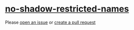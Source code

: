 [no-shadow-restricted-names](https://eslint.org/docs/rules/no-shadow-restricted-names)
======================================================================================
Please [open an issue](https://github.com/rasenplanscher/eslint-config-rasenplanscher/issues/new)
or [create a pull request](https://github.com/rasenplanscher/eslint-config-rasenplanscher/edit/main/src/rules-configurations/eslint/no-shadow-restricted-names.md)
